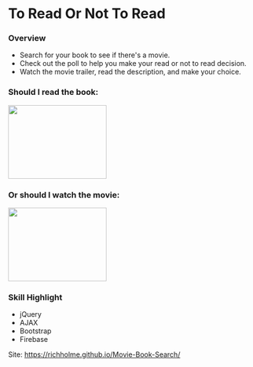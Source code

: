 # To Read Or Not To Read

### Overview

- Search for your book to see if there's a movie. 
- Check out the poll to help you make your read or not to read decision.
- Watch the movie trailer, read the description, and make your choice.

### Should I read the book:

<img src="https://media.giphy.com/media/q1mHcB8wOCWf6/giphy.gif" width="200" height="150" />

### Or should I watch the movie:

<img src="https://media.giphy.com/media/3orif1s0OHZf7yKk6I/giphy.gif" width="200" height="150" />

### Skill Highlight

- jQuery
- AJAX
- Bootstrap
- Firebase

Site: https://richholme.github.io/Movie-Book-Search/